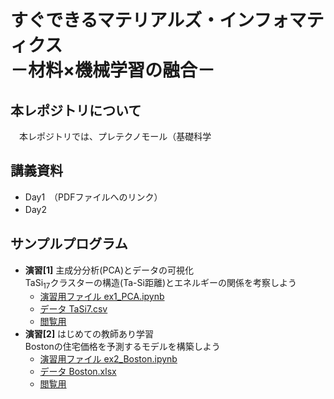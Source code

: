 # すぐできるマテリアルズ・インフォマティクス <br> －材料×機械学習の融合－　

## 本レポジトリについて
　本レポジトリでは、プレテクノモール（基礎科学
## 講義資料
- Day1　（PDFファイルへのリンク）
- Day2　　
## サンプルプログラム
- **演習[1]** 主成分分析(PCA)とデータの可視化 <br>
  TaSi<sub>17</sub>クラスターの構造(Ta-Si距離)とエネルギーの関係を考察しよう <br>
  + [演習用ファイル ex1_PCA.ipynb]()
  + [データ TaSi7.csv](data/TaSi17.csv)
  + [閲覧用](notebook/計算化学特論_PCA.ipynb)　<br>    
- **演習[2]** はじめての教師あり学習 <br>
  Bostonの住宅価格を予測するモデルを構築しよう <br>
  * [演習用ファイル ex2_Boston.ipynb]()
  * [データ Boston.xlsx](data/Boston.xlsx)
  * [閲覧用]()
